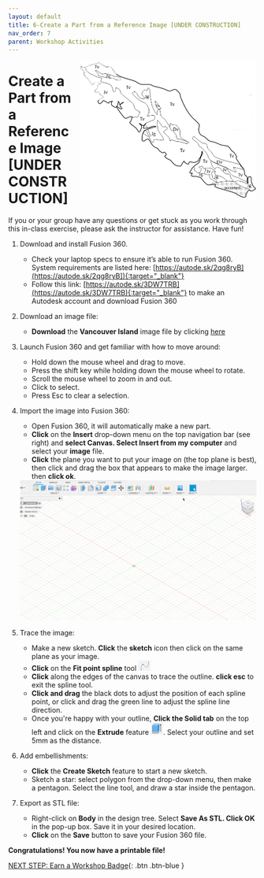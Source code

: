 ```yaml
---
layout: default
title: 6-Create a Part from a Reference Image [UNDER CONSTRUCTION]
nav_order: 7
parent: Workshop Activities
---
```


<img src="images/act-6/VanIsle.png" alt="bo-o-o-o-one?!" style="float:right;width:360px;margin-left:10px;">

# **Create a Part from a Reference Image [UNDER CONSTRUCTION]**

If you or your group have any questions or get stuck as you work through this in-class exercise, please ask the instructor for assistance.  Have fun!

1.  Download and install Fusion 360.
    -   Check your laptop specs to ensure it’s able to run Fusion 360. System requirements are listed here: [https://autode.sk/2qg8ryB](https://autode.sk/2qg8ryB]){:target="_blank"}
    -   Follow this link: [https://autode.sk/3DW7TRB](https://autode.sk/3DW7TRB){:target="_blank"} to make an Autodesk account and download Fusion 360

2.  Download an image file:
    -   **Download** the **Vancouver Island** image file by clicking <a href="images/act-6/VanIsle.png" download>here</a>

3.  Launch Fusion 360 and get familiar with how to move around:
    -   Hold down the mouse wheel and drag to move.
    -   Press the shift key while holding down the mouse wheel to rotate.
    -   Scroll the mouse wheel to zoom in and out.
    -   Click to select.
    -   Press Esc to clear a selection.

4.  Import the image into Fusion 360:
    -   Open Fusion 360, it will automatically make a new part.
    -   **Click** on the **Insert** drop-down menu on the top navigation bar (see right) and **select Canvas. Select Insert from my computer** and select your **image** file.
    -   **Click** the plane you want to put your image on (the top plane is best), then click and drag the box that appears to make the image larger. then **click ok**.
    
    <img src="images/act-6/4.gif" alt="import image" style="width:720px;">

5. Trace the image:
    -   Make a new sketch.  **Click** the **sketch** icon then click on the same plane as your image.  
    -   **Click** on the **Fit point spline** tool <img src="images/act-6/5.png" alt="spline tool" style="width:25px;">
    -   **Click** along the edges of the canvas to trace the outline.  **click esc** to exit the spline tool.
    -   **Click and drag** the black dots to adjust the position of each spline point, or click and drag the green line to adjust the spline line direction.
    -   Once you're happy with your outline, **Click the Solid tab** on the top left and click on the **Extrude** feature <img src="images/act-2/4-5.png" alt="extrude feature" style="width:25px;">. Select your outline and set 5mm as the distance.

6.  Add embellishments:
    -   **Click** the **Create Sketch** feature to start a new sketch.
    -   Sketch a star: select polygon from the drop-down menu, then make a pentagon.  Select the line tool, and draw a star inside the pentagon.


7.  Export as STL file:
    -   Right-click on **Body** in the design tree. Select **Save As STL. Click OK** in the pop-up box. Save it in your desired location.
    -   **Click** on the **Save** button to save your Fusion 360 file.

**Congratulations! You now have a printable file!**

[NEXT STEP: Earn a Workshop Badge](informal-credentials.html){: .btn .btn-blue }